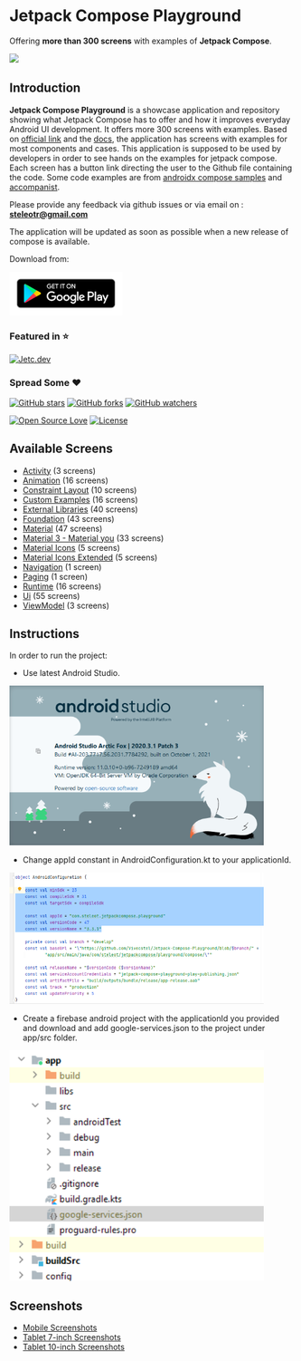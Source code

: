 # Jetpack Compose Playground

Offering **more than 300 screens** with examples of **Jetpack Compose**.

<img src="documentation/screenshots/jetpack_compose_playground.gif" width="300"/>

## Introduction

**Jetpack Compose Playground** is a showcase application and repository showing what Jetpack Compose
has to offer and how it improves everyday Android UI development. It offers more 300 screens with
examples. Based on [official link](https://developer.android.com/jetpack/compose) and
the [docs](https://developer.android.com/jetpack/compose/documentation), the application has screens
with examples for most components and cases. This application is supposed to be used by developers
in order to see hands on the examples for jetpack compose. Each screen has a button link directing
the user to the Github file containing the code. Some code examples are
from [androidx compose samples](https://github.com/androidx/androidx/tree/androidx-main/compose)
and [accompanist](https://github.com/google/accompanist).

Please provide any feedback via github issues or via email on : **steleotr@gmail.com**

The application will be updated as soon as possible when a new release of compose is available.

Download from:

<a href="https://play.google.com/store/apps/details?id=com.steleot.jetpackcompose.playground">
<img src="documentation/screenshots/google-play-badge.png" width="200">
</a>

### Featured in :star:

[![Jetc.dev](https://img.shields.io/badge/jetc.dev-%2373-red.svg)](https://jetc.dev/issues/073.html)

### Spread Some :heart:

[![GitHub stars](https://img.shields.io/github/stars/Vivecstel/Jetpack-Compose-Playground.svg?style=social&label=Star)](https://github.com/Vivecstel/Jetpack-Compose-Playground) [![GitHub forks](https://img.shields.io/github/forks/Vivecstel/Jetpack-Compose-Playground.svg?style=social&label=Fork)](https://github.com/Vivecstel/Jetpack-Compose-Playground/fork) [![GitHub watchers](https://img.shields.io/github/watchers/Vivecstel/Jetpack-Compose-Playground.svg?style=social&label=Watch)](https://github.com/Vivecstel/Jetpack-Compose-Playground)

[![Open Source Love](https://badges.frapsoft.com/os/v1/open-source.svg?v=102)](https://opensource.org/licenses/Apache-2.0) [![License](https://img.shields.io/badge/license-Apache%202.0-blue.svg)](LICENSE)

## Available Screens

 - [Activity](documentation/activity.md) (3 screens)
 - [Animation](documentation/animation.md) (16 screens)
 - [Constraint Layout](documentation/constraintLayout.md) (10 screens)
 - [Custom Examples](documentation/customExamples.md) (16 screens)
 - [External Libraries](documentation/externalLibraries.md) (40 screens)
 - [Foundation](documentation/foundation.md) (43 screens)
 - [Material](documentation/material.md) (47 screens)
 - [Material 3 - Material you](documentation/material3.md) (33 screens)
 - [Material Icons](documentation/materialIcons.md) (5 screens)
 - [Material Icons Extended](documentation/materialIconsExtended.md) (5 screens)
 - [Navigation](app/src/main/java/com/steleot/jetpackcompose/playground/compose/navigation/NavigationScreen.kt) (1 screen)
 - [Paging](app/src/main/java/com/steleot/jetpackcompose/playground/compose/paging/PagingScreen.kt) (1 screen)
 - [Runtime](documentation/runtime.md) (16 screens)
 - [Ui](documentation/ui.md) (55 screens)
 - [ViewModel](documentation/viewModel.md) (3 screens)

## Instructions

In order to run the project:

* Use latest Android Studio.

<img src="documentation/screenshots/android_studio.png" width="450" />

* Change appId constant in AndroidConfiguration.kt to your applicationId.

<img src="documentation/screenshots/android_configuration.png" width="450" />

* Create a firebase android project with the applicationId you provided and download and add
google-services.json to the project under app/src folder.

<img src="documentation/screenshots/google_services.png" width="450" />

## Screenshots

 - [Mobile Screenshots](documentation/mobileScreenshots.md)
 - [Tablet 7-inch Screenshots](documentation/tablet7inchScreenshots.md)
 - [Tablet 10-inch Screenshots](documentation/tablet10inchScreenshots.md)
